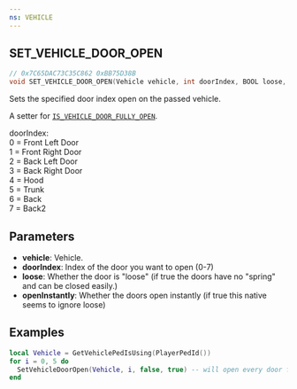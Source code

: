```yaml
---
ns: VEHICLE
---
```

## SET_VEHICLE_DOOR_OPEN

```c
// 0x7C65DAC73C35C862 0xBB75D38B
void SET_VEHICLE_DOOR_OPEN(Vehicle vehicle, int doorIndex, BOOL loose, BOOL openInstantly);
```

Sets the specified door index open on the passed vehicle.

A setter for [`IS_VEHICLE_DOOR_FULLY_OPEN`](#_0x3E933CFF7B111C22).

doorIndex:  
0 = Front Left Door  
1 = Front Right Door  
2 = Back Left Door  
3 = Back Right Door  
4 = Hood  
5 = Trunk  
6 = Back  
7 = Back2

## Parameters
* **vehicle**: Vehicle.
* **doorIndex**: Index of the door you want to open (0-7)
* **loose**: Whether the door is "loose" (if true the doors have no "spring" and can be closed easily.)
* **openInstantly**: Whether the doors open instantly (if true this native seems to ignore loose)

## Examples
```lua
local Vehicle = GetVehiclePedIsUsing(PlayerPedId())
for i = 0, 5 do
  SetVehicleDoorOpen(Vehicle, i, false, true) -- will open every door from 0-5
end
```
